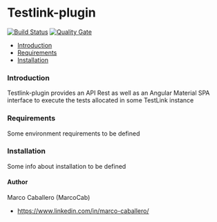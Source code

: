 ﻿# Testlink-plugin

[![Build Status](https://api.travis-ci.org/MarcoCaballero/testlink-plugin.svg?branch=master)](https://travis-ci.org/MarcoCaballero/testlink-plugin) [![Quality Gate](https://sonarcloud.io/api/badges/gate?key=com.marco.tlp%3Atestlink-plugin-rest)](https://sonarcloud.io/dashboard/index/com.marco.tlp%3Atestlink-plugin-rest)

* [Introduction](https://github.com/MarcoCaballero/testlink-plugin#ontroduction) 
* [Requirements](https://github.com/MarcoCaballero/testlink-plugin#requirements) 
* [Installation](https://github.com/MarcoCaballero/testlink-plugin#installation) 

### Introduction
Testlink-plugin provides an API Rest as well as an Angular Material SPA interface to execute the tests allocated in some TestLink instance

### Requirements
Some environment requirements to be defined

### Installation
Some info about installation to be defined

#### Author
Marco Caballero (MarcoCab)
* https://www.linkedin.com/in/marco-caballero/

